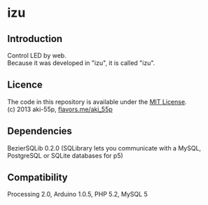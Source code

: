 izu
=====================================

Introduction
------------
Control LED by web.  
Because it was developed in "izu", it is called "izu". 


Licence
-------
The code in this repository is available under the [MIT License](https://secure.wikimedia.org/wikipedia/en/wiki/Mit_license).  
(c) 2013 aki-55p, [flavors.me/aki_55p](http://flavors.me/aki_55p)


Dependencies
------------
BezierSQLib 0.2.0 (SQLibrary lets you communicate with a MySQL, PostgreSQL or SQLite databases for p5)


Compatibility
------------
Processing 2.0, Arduino 1.0.5, PHP 5.2, MySQL 5
